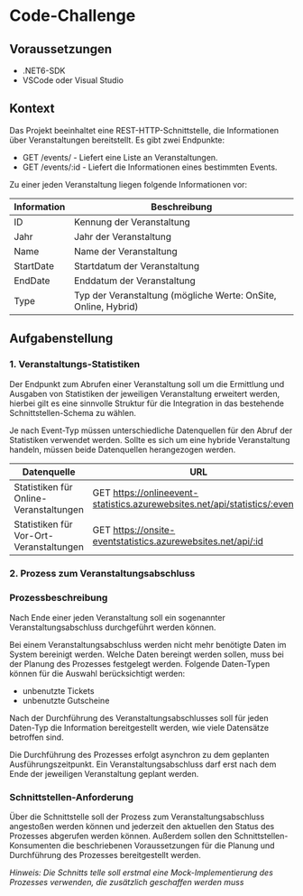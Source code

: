 # Code-Challenge

## Voraussetzungen

- .NET6-SDK
- VSCode oder Visual Studio

## Kontext

Das Projekt beeinhaltet eine REST-HTTP-Schnittstelle, die Informationen über Veranstaltungen bereitstellt.
Es gibt zwei Endpunkte:

- GET /events/ - Liefert eine Liste an Veranstaltungen.
- GET /events/:id - Liefert die Informationen eines bestimmten Events.

Zu einer jeden Veranstaltung liegen folgende Informationen vor:

Information | Beschreibung
----------- | ------------ 
ID          | Kennung der Veranstaltung  
Jahr        | Jahr der Veranstaltung 
Name        | Name der Veranstaltung 
StartDate   | Startdatum der Veranstaltung 
EndDate     | Enddatum der Veranstaltung 
Type        | Typ der Veranstaltung (mögliche Werte: OnSite, Online, Hybrid) 

## Aufgabenstellung

### 1. Veranstaltungs-Statistiken

Der Endpunkt zum Abrufen einer Veranstaltung soll um die Ermittlung und Ausgaben von Statistiken der jeweiligen Veranstaltung erweitert werden, hierbei gilt es eine sinnvolle Struktur für die Integration in das bestehende Schnittstellen-Schema zu wählen.

Je nach Event-Typ müssen unterschiedliche Datenquellen für den Abruf der Statistiken verwendet werden. Sollte es sich um eine hybride Veranstaltung handeln, müssen beide Datenquellen herangezogen werden.

Datenquelle                             | URL
--------------------------------------- | ------------------------ 
Statistiken für Online-Veranstaltungen  | GET https://onlineevent-statistics.azurewebsites.net/api/statistics/:eventId
Statistiken für Vor-Ort-Veranstaltungen | GET https://onsite-eventstatistics.azurewebsites.net/api/:id

### 2. Prozess zum Veranstaltungsabschluss

### Prozessbeschreibung

Nach Ende einer jeden Veranstaltung soll ein sogenannter Veranstaltungsabschluss durchgeführt werden können. 

Bei einem Veranstaltungsabschluss werden nicht mehr benötigte Daten im System bereinigt werden. Welche Daten bereingt werden sollen, muss bei der Planung des Prozesses festgelegt werden. Folgende Daten-Typen können für die Auswahl berücksichtigt werden:

- unbenutzte Tickets
- unbenutzte Gutscheine

Nach der Durchführung des Veranstaltungsabschlusses soll für jeden Daten-Typ die Information bereitgestellt werden, wie viele Datensätze betroffen sind.

Die Durchführung des Prozesses erfolgt asynchron zu dem geplanten Ausführungszeitpunkt. Ein Veranstaltungsabschluss darf erst nach dem Ende der jeweiligen Veranstaltung geplant werden.

### Schnittstellen-Anforderung

Über die Schnittstelle soll der Prozess zum Veranstaltungsabschluss angestoßen werden können und jederzeit den aktuellen den Status des Prozesses abgerufen werden können. Außerdem sollen den Schnittstellen-Konsumenten die beschriebenen Voraussetzungen für die Planung und Durchführung des Prozesses bereitgestellt werden.

*Hinweis: Die Schnitts
telle soll erstmal eine Mock-Implementierung des Prozesses verwenden, die zusätzlich geschaffen werden muss*

